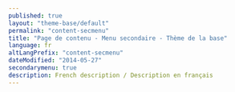```yaml
---
published: true
layout: "theme-base/default"
permalink: "content-secmenu"
title: "Page de contenu - Menu secondaire - Thème de la base"
language: fr
altLangPrefix: "content-secmenu"
dateModified: "2014-05-27"
secondarymenu: true
description: French description / Description en français
---
```


